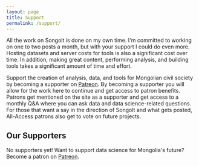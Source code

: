 ```yaml
---
layout: page
title: Support
permalink: /support/
---
```


All the work on Songolt is done on my own time. I'm committed to working on one to two posts a month, but with your support I could do even more. Hosting datasets and server costs for tools is also a significant cost over time. In addition, making great content, performing analysis, and building tools takes a significant amount of time and effort. 

Support the creation of analysis, data, and tools for Mongolian civil society by becoming a supporter on [Patreon](https://www.patreon.com/songolt). By becoming a supporter you will allow for the work here to continue and get access to patron benefits. Patrons get mentioned on the site as a supporter and get access to a monthly Q&A where you can ask data and data science-related questions. For those that want a say in the direction of Songolt and what gets posted, All-Access patrons also get to vote on future projects. 

## Our Supporters

No supporters yet! Want to support data science for Mongolia's future? Become a patron on [Patreon](https://www.patreon.com/songolt). 
